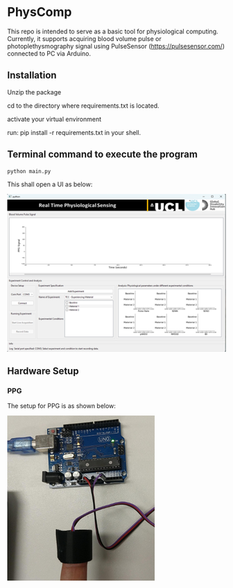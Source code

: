 # **PhysComp**
This repo is intended to serve as a basic tool for physiological computing.
Currently, it supports acquiring blood volume pulse or photoplethysmography signal using PulseSensor (https://pulsesensor.com/) connected to PC via Arduino.


## **Installation**
Unzip the package

cd to the directory where requirements.txt is located.

activate your virtual environment

run: pip install -r requirements.txt in your shell.

## **Terminal command to execute the program**
``` bash
python main.py
```
This shall open a UI as below:
<p align="left">
<img src="images/ui_interface_main.png" alt="Landing screen for UI Interface" width="512"/>
</p>

## **Hardware Setup**
### **PPG**
The setup for PPG is as shown below:
<p align="left">
<img src="images/ppg_setup.png" alt="Hardware setyp for acquiring PPG signal" width="340"/>
</p>